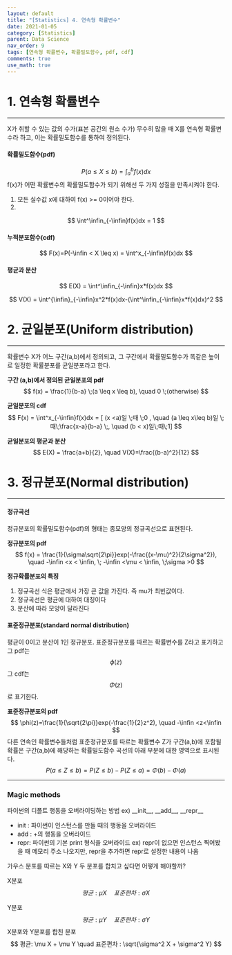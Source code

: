 ```yaml
---
layout: default
title: "[Statistics] 4. 연속형 확률변수"
date: 2021-01-05
category: [Statistics]
parent: Data Science
nav_order: 9
tags: [연속형 확률변수, 확률밀도함수, pdf, cdf]
comments: true
use_math: true
---
```




# 1. 연속형 확률변수

---

X가 취할 수 있는 값의 수가(표본 공간의 원소 수가) 무수히 많을 때 X를 연속형 확률변수라 하고, 이는 확률밀도함수를 통하여 정의된다.



#### 확률밀도함수(pdf)

$$
P(a \leq X \leq b) = \int^b_af(x)dx
$$
f(x)가 어떤 확률변수의 확률밀도함수가 되기 위해선 두 가지 성질을 만족시켜야 한다.

1. 모든 실수값 x에 대하여 f(x) >= 0이어야 한다.
2. 
$$
\int^\infin_{-\infin}f(x)dx = 1
$$



#### 누적분포함수(cdf)

$$
F(x)=P(-\infin < X \leq x) = \int^x_{-\infin}f(x)dx
$$



#### 평균과 분산

$$
E(X) = \int^\infin_{-\infin}x*f(x)dx
$$

$$
V(X) = \int^{\infin}_{-\infin}x^2*f(x)dx-(\int^\infin_{-\infin}x*f(x)dx)^2
$$





# 2. 균일분포(Uniform distribution)

---

확률변수 X가 어느 구간(a,b)에서 정의되고, 그 구간에서 확률밀도함수가 똑같은 높이로 일정한 확률분포를 균일분포라고 한다. 

**구간 (a,b)에서 정의된 균일분포의 pdf**
$$
f(x) = \frac{1}{b-a} \;(a \leq x \leq b), \quad 0 \;(otherwise)
$$


**균일분포의 cdf**
$$
F(x) = \int^x_{-\infin}f(x)dx = [ (x <a)일 \;때 \;0 , \quad (a \leq x\leq b)일 \;때\;\frac{x-a}{b-a} \;, \quad (b < x)일\;때\;1]
$$


**균일분포의 평균과 분산**
$$
E(X) = \frac{a+b}{2}, \quad V(X)=\frac{(b-a)^2}{12}
$$



# 3. 정규분포(Normal distribution)

---

#### 정규곡선

정규분포의 확률밀도함수(pdf)의 형태는 종모양의 정규곡선으로 표현된다.

**정규분포의 pdf**
$$
f(x) = \frac{1}{\sigma\sqrt{2\pi}}exp(-\frac{(x-\mu)^2}{2\sigma^2}), \quad -\infin <x < \infin, \; -\infin <\mu < \infin, \;\sigma >0
$$


**정규확률분포의 특징**

1. 정규곡선 식은 평균에서 가장 큰 값을 가진다. 즉 mu가 최빈값이다.
2. 정규곡선은 평균에 대하여 대칭이다
3. 분산에 따라 모양이 달라진다



#### 표준정규분포(standard normal distribution)

평균이 0이고 분산이 1인 정규분포. 표준정규분포를 따르는 확률변수를 Z라고 표기하고 그 pdf는 
$$
\phi(z)
$$
그 cdf는 
$$
\Phi(z)
$$
로 표기한다.



**표준정규분포의 pdf**
$$
\phi(z)=\frac{1}{\sqrt{2\pi}}exp(-\frac{1}{2}z^2), \quad -\infin <z<\infin
$$
다른 연속인 확률변수들처럼 표준정규분포를 따르는 확률변수 Z가 구간(a,b)에 포함될 확률은 구간(a,b)에 해당하는 확률밀도함수 곡선의 아래 부분에 대한 영역으로 표시된다.
$$
P(a \leq Z \leq b) = P(Z\leq b)-P(Z\leq a)= \Phi(b)-\Phi(a)
$$


---

### Magic methods

파이썬의 디폴트 행동을 오버라이딩하는 방법 ex) \_\_init__, \_\_add__, \_\_repr__

* init : 파이썬이 인스턴스를 만들 때의 행동을 오버라이드
* add : +의 행동을 오버라이드
* repr: 파이썬의 기본 print 형식을 오버라이드 ex) repr이 없으면 인스턴스 찍어봤을 때 메모리 주소 나오지만, repr을 추가하면 repr로 설정한 내용이 나옴





가우스 분포를 따르는 X와 Y 두 분포를 합치고 싶다면 어떻게 해야할까?



X분포
$$
평균:\mu X \quad 표준편차: \sigma X
$$


Y분포
$$
평균:\mu Y \quad 표준편차: \sigma Y
$$
X분포와 Y분포를 합친 분포
$$
평균: \mu X + \mu Y \quad 표준편차 : \sqrt{\sigma^2 X + \sigma^2 Y}
$$
